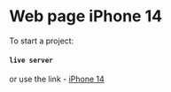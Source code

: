 # Web page iPhone 14

To start a project:
#### `live server`

or use the link - [iPhone 14](https://myazinas.github.io/web-main-page-iphone/)
